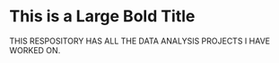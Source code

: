 # **This is a Large Bold Title**

THIS RESPOSITORY HAS ALL THE DATA ANALYSIS PROJECTS I HAVE WORKED ON.
